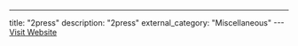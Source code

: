 ---
title: "2press"
description: "2press"
external_category: "Miscellaneous"
---[Visit Website](https://github.com/2press)

